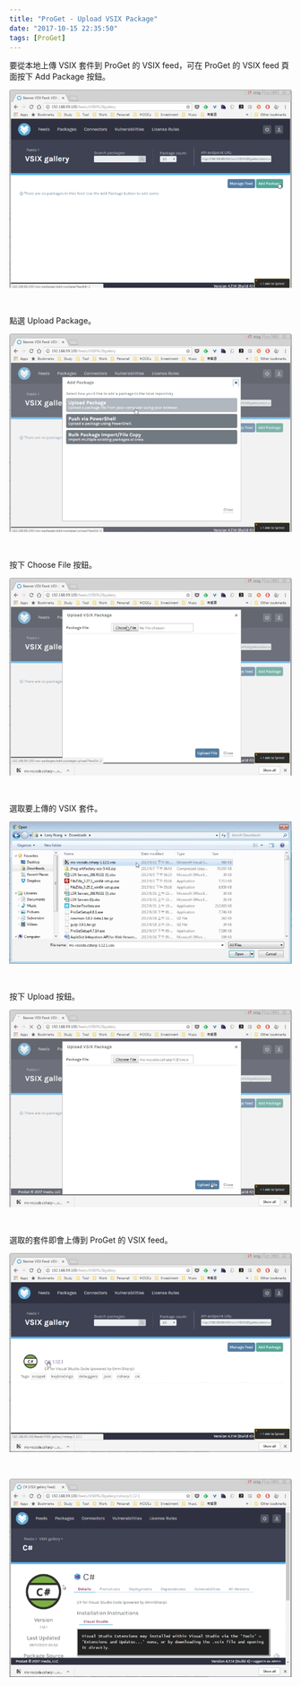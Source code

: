 ```yaml
---
title: "ProGet - Upload VSIX Package"
date: "2017-10-15 22:35:50"
tags: [ProGet]
---
```



要從本地上傳 VSIX 套件到 ProGet 的 VSIX feed，可在 ProGet 的 VSIX feed 頁面按下 Add Package 按鈕。  

<!-- More -->

![1.png](1.png)

<br/>


點選 Upload Package。  

![2.png](2.png)

<br/>


按下 Choose File 按鈕。  

![3.png](3.png)

<br/>


選取要上傳的 VSIX 套件。

![4.png](4.png)

<br/>


按下 Upload 按鈕。  

![5.png](5.png)

<br/>


選取的套件即會上傳到 ProGet 的 VSIX feed。  

![6.png](6.png)

<br/>


![7.png](7.png)

<br/>
